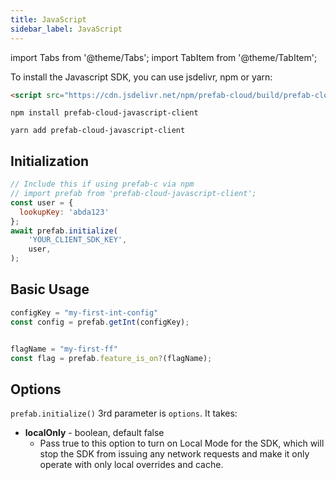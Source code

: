 ```yaml
---
title: JavaScript
sidebar_label: JavaScript
---
```

import Tabs from '@theme/Tabs';
import TabItem from '@theme/TabItem';

To install the Javascript SDK, you can use jsdelivr, npm or yarn:

<Tabs>

  <TabItem value="JSDelivr">

```html
<script src="https://cdn.jsdelivr.net/npm/prefab-cloud/build/prefab-cloud-javascript-client.min.js"></script>
```

  </TabItem>
  <TabItem value="NPM">

```shell
npm install prefab-cloud-javascript-client
```

  </TabItem>
  <TabItem value="yarn">

```shell
yarn add prefab-cloud-javascript-client
```

  </TabItem>
</Tabs>


## Initialization

```jsx
// Include this if using prefab-c via npm
// import prefab from 'prefab-cloud-javascript-client';
const user = {
  lookupKey: 'abda123'
};
await prefab.initialize(
    'YOUR_CLIENT_SDK_KEY',
    user,
);
```


## Basic Usage

```jsx
configKey = "my-first-int-config"
const config = prefab.getInt(configKey);


flagName = "my-first-ff"
const flag = prefab.feature_is_on?(flagName);
```


## Options
`prefab.initialize()` 3rd parameter is `options`. It takes:

- **localOnly** - boolean, default false
    - Pass true to this option to turn on Local Mode for the SDK, which will stop the SDK from issuing any network requests and make it only operate with only local overrides and cache.
